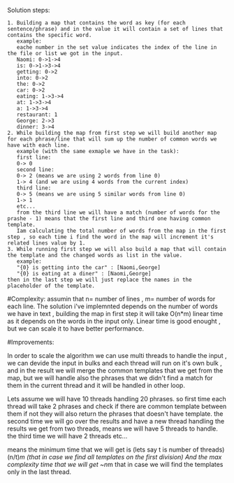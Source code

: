 Solution steps:

	1. Building a map that contains the word as key (for each sentence/phrase) and in the value it will contain a set of lines that contains the specific word.
	   example:
	   eache number in the set value indicates the index of the line in the file or list we got in the input.
	   Naomi: 0->1->4
	   is: 0->1->3->4
	   getting: 0->2
	   into: 0->2
	   the: 0->2
	   car: 0->2
	   eating: 1->3->4
	   at: 1->3->4
	   a: 1->3->4
	   restaurant: 1
	   George: 2->3
	   dinner: 3->4
	2. While building the map from first step we will build another map for each phrase/line that will sum up the number of common words we have with each line.
	   example (with the same exmaple we have in the task):
	   first line:
	   0-> 0
	   second line:
	   0-> 2 (means we are using 2 words from line 0)
	   1-> 4 (and we are using 4 words from the current index)
	   third line:
	   0-> 5 (means we are using 5 similar words from line 0)
	   1-> 1
	   etc...
	   from the third line we will have a match (number of words for the prashe - 1) means that the first line and third one having common template.
	   Iam calculating the total number of words from the map in the first step , so each time i find the word in the map will increment it's related lines value by 1.
	3. While running first step we will also build a map that will contain the template and the changed words as list in the value.
	   example:
	   "{0} is getting into the car" : [Naomi,George]
	   "{0} is eating at a diner" : [Naomi,George]
	then in the last step we will just replace the names in the placeholder of the template.

#Complexity:
assumin that n= number of lines , m= number of words for each line.
The solution i've implemnted depends on the number of words we have in text , building the map in first step it will take O(n*m) linear time as it depends on the words in the input only.
Linear time is good enought , but we can scale it to have better performance.

#Improvements:

In order to scale the algorithm we can use multi threads to handle the input , we can devide the input in bulks and each thread will run on it's own bulk ,
and in the result we will merge the common templates that we get from the map, but we will handle also the phrases that we didn't find a match for them in the current thread and it will be handled in other loop.

Lets assume we will have 10 threads handling 20 phrases.
so first time each thread will take 2 phrases and check if there are common template between them if not they will also return the phrases that doesn't have template.
the second time we will go over the results and have a new thread handling the results we get from two threads, means we will have 5 threads to handle.
the third time we will have 2 threads etc...

means the minimum time that we will get is (lets say t is number of threads) (n/t)*m (that in case we find all templates on the first division)
And the max complexity time that we will get ~n*m that in case we will find the templates only in the last thread.




